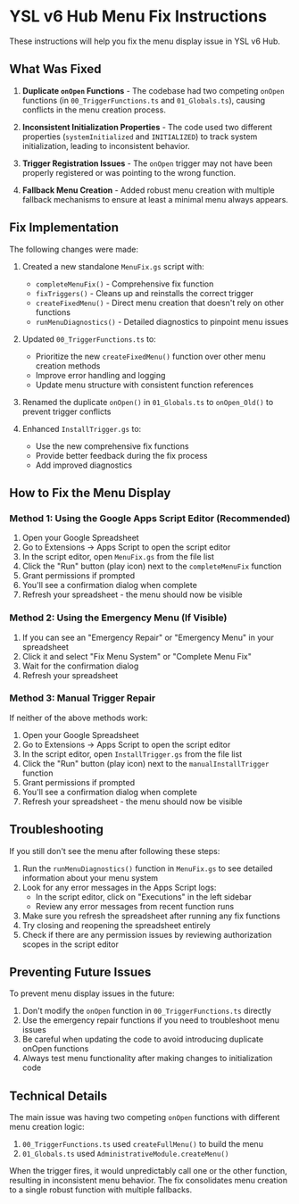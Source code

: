 # YSL v6 Hub Menu Fix Instructions

These instructions will help you fix the menu display issue in YSL v6 Hub.

## What Was Fixed

1. **Duplicate `onOpen` Functions** - The codebase had two competing `onOpen` functions (in `00_TriggerFunctions.ts` and `01_Globals.ts`), causing conflicts in the menu creation process.

2. **Inconsistent Initialization Properties** - The code used two different properties (`systemInitialized` and `INITIALIZED`) to track system initialization, leading to inconsistent behavior.

3. **Trigger Registration Issues** - The `onOpen` trigger may not have been properly registered or was pointing to the wrong function.

4. **Fallback Menu Creation** - Added robust menu creation with multiple fallback mechanisms to ensure at least a minimal menu always appears.

## Fix Implementation

The following changes were made:

1. Created a new standalone `MenuFix.gs` script with:
   - `completeMenuFix()` - Comprehensive fix function
   - `fixTriggers()` - Cleans up and reinstalls the correct trigger
   - `createFixedMenu()` - Direct menu creation that doesn't rely on other functions
   - `runMenuDiagnostics()` - Detailed diagnostics to pinpoint menu issues

2. Updated `00_TriggerFunctions.ts` to:
   - Prioritize the new `createFixedMenu()` function over other menu creation methods
   - Improve error handling and logging
   - Update menu structure with consistent function references

3. Renamed the duplicate `onOpen()` in `01_Globals.ts` to `onOpen_Old()` to prevent trigger conflicts

4. Enhanced `InstallTrigger.gs` to:
   - Use the new comprehensive fix functions
   - Provide better feedback during the fix process
   - Add improved diagnostics

## How to Fix the Menu Display

### Method 1: Using the Google Apps Script Editor (Recommended)

1. Open your Google Spreadsheet
2. Go to Extensions → Apps Script to open the script editor
3. In the script editor, open `MenuFix.gs` from the file list
4. Click the "Run" button (play icon) next to the `completeMenuFix` function 
5. Grant permissions if prompted
6. You'll see a confirmation dialog when complete
7. Refresh your spreadsheet - the menu should now be visible

### Method 2: Using the Emergency Menu (If Visible)

1. If you can see an "Emergency Repair" or "Emergency Menu" in your spreadsheet
2. Click it and select "Fix Menu System" or "Complete Menu Fix"
3. Wait for the confirmation dialog
4. Refresh your spreadsheet

### Method 3: Manual Trigger Repair

If neither of the above methods work:

1. Open your Google Spreadsheet
2. Go to Extensions → Apps Script to open the script editor
3. In the script editor, open `InstallTrigger.gs` from the file list
4. Click the "Run" button (play icon) next to the `manualInstallTrigger` function
5. Grant permissions if prompted
6. You'll see a confirmation dialog when complete
7. Refresh your spreadsheet - the menu should now be visible

## Troubleshooting

If you still don't see the menu after following these steps:

1. Run the `runMenuDiagnostics()` function in `MenuFix.gs` to see detailed information about your menu system
2. Look for any error messages in the Apps Script logs:
   - In the script editor, click on "Executions" in the left sidebar
   - Review any error messages from recent function runs
3. Make sure you refresh the spreadsheet after running any fix functions
4. Try closing and reopening the spreadsheet entirely
5. Check if there are any permission issues by reviewing authorization scopes in the script editor

## Preventing Future Issues

To prevent menu display issues in the future:

1. Don't modify the `onOpen` function in `00_TriggerFunctions.ts` directly
2. Use the emergency repair functions if you need to troubleshoot menu issues
3. Be careful when updating the code to avoid introducing duplicate onOpen functions
4. Always test menu functionality after making changes to initialization code

## Technical Details

The main issue was having two competing `onOpen` functions with different menu creation logic:

1. `00_TriggerFunctions.ts` used `createFullMenu()` to build the menu
2. `01_Globals.ts` used `AdministrativeModule.createMenu()` 

When the trigger fires, it would unpredictably call one or the other function, resulting in inconsistent menu behavior. The fix consolidates menu creation to a single robust function with multiple fallbacks.